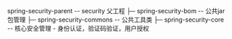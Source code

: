 spring-security-parent     -- security 父工程
├─ spring-security-bom     -- 公共jar包管理
├─ spring-security-commons -- 公共工具类
├─ spring-security-core    -- 核心安全管理 - 身份认证，验证码验证，用户授权
